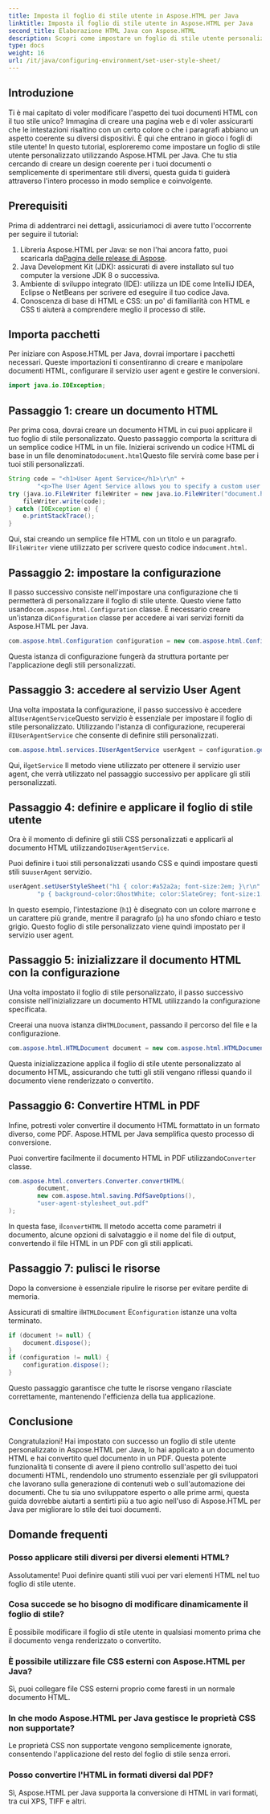 ```yaml
---
title: Imposta il foglio di stile utente in Aspose.HTML per Java
linktitle: Imposta il foglio di stile utente in Aspose.HTML per Java
second_title: Elaborazione HTML Java con Aspose.HTML
description: Scopri come impostare un foglio di stile utente personalizzato in Aspose.HTML per Java, migliorando lo stile del tuo documento e convertendo facilmente HTML in PDF.
type: docs
weight: 16
url: /it/java/configuring-environment/set-user-style-sheet/
---
```

## Introduzione
Ti è mai capitato di voler modificare l'aspetto dei tuoi documenti HTML con il tuo stile unico? Immagina di creare una pagina web e di voler assicurarti che le intestazioni risaltino con un certo colore o che i paragrafi abbiano un aspetto coerente su diversi dispositivi. È qui che entrano in gioco i fogli di stile utente! In questo tutorial, esploreremo come impostare un foglio di stile utente personalizzato utilizzando Aspose.HTML per Java. Che tu stia cercando di creare un design coerente per i tuoi documenti o semplicemente di sperimentare stili diversi, questa guida ti guiderà attraverso l'intero processo in modo semplice e coinvolgente.
## Prerequisiti
Prima di addentrarci nei dettagli, assicuriamoci di avere tutto l'occorrente per seguire il tutorial:
1.  Libreria Aspose.HTML per Java: se non l'hai ancora fatto, puoi scaricarla da[Pagina delle release di Aspose](https://releases.aspose.com/html/java/).
2. Java Development Kit (JDK): assicurati di avere installato sul tuo computer la versione JDK 8 o successiva.
3. Ambiente di sviluppo integrato (IDE): utilizza un IDE come IntelliJ IDEA, Eclipse o NetBeans per scrivere ed eseguire il tuo codice Java.
4. Conoscenza di base di HTML e CSS: un po' di familiarità con HTML e CSS ti aiuterà a comprendere meglio il processo di stile.

## Importa pacchetti
Per iniziare con Aspose.HTML per Java, dovrai importare i pacchetti necessari. Queste importazioni ti consentiranno di creare e manipolare documenti HTML, configurare il servizio user agent e gestire le conversioni.
```java
import java.io.IOException;
```
## Passaggio 1: creare un documento HTML
Per prima cosa, dovrai creare un documento HTML in cui puoi applicare il tuo foglio di stile personalizzato. Questo passaggio comporta la scrittura di un semplice codice HTML in un file.
 Inizierai scrivendo un codice HTML di base in un file denominato`document.html`Questo file servirà come base per i tuoi stili personalizzati.
```java
String code = "<h1>User Agent Service</h1>\r\n" +
        "<p>The User Agent Service allows you to specify a custom user stylesheet, a primary character set for the document, language, and fonts settings.</p>\r\n";
try (java.io.FileWriter fileWriter = new java.io.FileWriter("document.html")) {
    fileWriter.write(code);
} catch (IOException e) {
    e.printStackTrace();
}
```
 Qui, stai creando un semplice file HTML con un titolo e un paragrafo. Il`FileWriter` viene utilizzato per scrivere questo codice in`document.html`.
## Passaggio 2: impostare la configurazione
Il passo successivo consiste nell'impostare una configurazione che ti permetterà di personalizzare il foglio di stile utente. Questo viene fatto usando`com.aspose.html.Configuration` classe.
 È necessario creare un'istanza di`Configuration` classe per accedere ai vari servizi forniti da Aspose.HTML per Java.
```java
com.aspose.html.Configuration configuration = new com.aspose.html.Configuration();
```
Questa istanza di configurazione fungerà da struttura portante per l'applicazione degli stili personalizzati.
## Passaggio 3: accedere al servizio User Agent
 Una volta impostata la configurazione, il passo successivo è accedere al`IUserAgentService`Questo servizio è essenziale per impostare il foglio di stile personalizzato.
 Utilizzando l'istanza di configurazione, recupererai il`IUserAgentService` che consente di definire stili personalizzati.
```java
com.aspose.html.services.IUserAgentService userAgent = configuration.getService(com.aspose.html.services.IUserAgentService.class);
```
 Qui, il`getService` Il metodo viene utilizzato per ottenere il servizio user agent, che verrà utilizzato nel passaggio successivo per applicare gli stili personalizzati.
## Passaggio 4: definire e applicare il foglio di stile utente
 Ora è il momento di definire gli stili CSS personalizzati e applicarli al documento HTML utilizzando`IUserAgentService`.

Puoi definire i tuoi stili personalizzati usando CSS e quindi impostare questi stili su`userAgent` servizio.
```java
userAgent.setUserStyleSheet("h1 { color:#a52a2a; font-size:2em; }\r\n" +
        "p { background-color:GhostWhite; color:SlateGrey; font-size:1.2em; }\r\n");
```
In questo esempio, l'intestazione (`h1`) è disegnato con un colore marrone e un carattere più grande, mentre il paragrafo (`p`) ha uno sfondo chiaro e testo grigio. Questo foglio di stile personalizzato viene quindi impostato per il servizio user agent.
## Passaggio 5: inizializzare il documento HTML con la configurazione
Una volta impostato il foglio di stile personalizzato, il passo successivo consiste nell'inizializzare un documento HTML utilizzando la configurazione specificata.

 Creerai una nuova istanza di`HTMLDocument`, passando il percorso del file e la configurazione.
```java
com.aspose.html.HTMLDocument document = new com.aspose.html.HTMLDocument("document.html", configuration);
```
Questa inizializzazione applica il foglio di stile utente personalizzato al documento HTML, assicurando che tutti gli stili vengano riflessi quando il documento viene renderizzato o convertito.
## Passaggio 6: Convertire HTML in PDF
Infine, potresti voler convertire il documento HTML formattato in un formato diverso, come PDF. Aspose.HTML per Java semplifica questo processo di conversione.

Puoi convertire facilmente il documento HTML in PDF utilizzando`Converter` classe.
```java
com.aspose.html.converters.Converter.convertHTML(
        document,
        new com.aspose.html.saving.PdfSaveOptions(),
        "user-agent-stylesheet_out.pdf"
);
```
 In questa fase, il`convertHTML` Il metodo accetta come parametri il documento, alcune opzioni di salvataggio e il nome del file di output, convertendo il file HTML in un PDF con gli stili applicati.
## Passaggio 7: pulisci le risorse
Dopo la conversione è essenziale ripulire le risorse per evitare perdite di memoria.

 Assicurati di smaltire il`HTMLDocument` E`Configuration` istanze una volta terminato.
```java
if (document != null) {
    document.dispose();
}
if (configuration != null) {
    configuration.dispose();
}
```
Questo passaggio garantisce che tutte le risorse vengano rilasciate correttamente, mantenendo l'efficienza della tua applicazione.

## Conclusione
Congratulazioni! Hai impostato con successo un foglio di stile utente personalizzato in Aspose.HTML per Java, lo hai applicato a un documento HTML e hai convertito quel documento in un PDF. Questa potente funzionalità ti consente di avere il pieno controllo sull'aspetto dei tuoi documenti HTML, rendendolo uno strumento essenziale per gli sviluppatori che lavorano sulla generazione di contenuti web o sull'automazione dei documenti. Che tu sia uno sviluppatore esperto o alle prime armi, questa guida dovrebbe aiutarti a sentirti più a tuo agio nell'uso di Aspose.HTML per Java per migliorare lo stile dei tuoi documenti.
## Domande frequenti
### Posso applicare stili diversi per diversi elementi HTML?  
Assolutamente! Puoi definire quanti stili vuoi per vari elementi HTML nel tuo foglio di stile utente.
### Cosa succede se ho bisogno di modificare dinamicamente il foglio di stile?  
È possibile modificare il foglio di stile utente in qualsiasi momento prima che il documento venga renderizzato o convertito.
### È possibile utilizzare file CSS esterni con Aspose.HTML per Java?  
Sì, puoi collegare file CSS esterni proprio come faresti in un normale documento HTML.
### In che modo Aspose.HTML per Java gestisce le proprietà CSS non supportate?  
Le proprietà CSS non supportate vengono semplicemente ignorate, consentendo l'applicazione del resto del foglio di stile senza errori.
### Posso convertire l'HTML in formati diversi dal PDF?  
Sì, Aspose.HTML per Java supporta la conversione di HTML in vari formati, tra cui XPS, TIFF e altri.